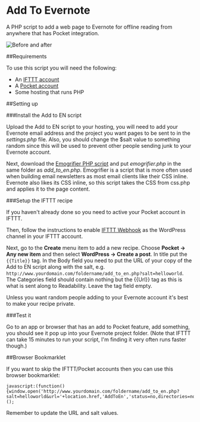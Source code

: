 Add To Evernote
===============

A PHP script to add a web page to Evernote for offline reading from anywhere that has Pocket integration.

![Before and after](http://www.diturner.co.uk/downloads/github.jpg)


##Requirements

To use this script you will need the following:

- An [IFTTT account](http://ifttt.com)
- A [Pocket account](http://getpocket.com)
- Some hosting that runs PHP


##Setting up


###Install the Add to EN script

Upload the Add to EN script to your hosting, you will need to add your Evernote email address and the project you want pages to be sent to in the _settings.php_ file. Also, you should change the $salt value to something random since this will be used to prevent other people sending junk to your Evernote account.

Next, download the [Emogrifier PHP script](http://www.pelagodesign.com/sidecar/emogrifier/) and put _emogrifier.php_ in the same folder as _add_to_en.php_. Emogrifier is a script that is more often used when building email newsletters as most email clients like their CSS inline. Evernote also likes its CSS inline, so this script takes the CSS from css.php and applies it to the page content.

###Setup the IFTTT recipe

If you haven't already done so you need to active your Pocket account in IFTTT. 

Then, follow the instructions to enable [IFTTT Webhook](https://github.com/captn3m0/ifttt-webhook) as the WordPress channel in your IFTTT account.

Next, go to the __Create__ menu item to add a new recipe. Choose __Pocket -> Any new item__ and then select __WordPress -> Create a post__. In title put the ``{{Title}}`` tag. In the Body field you need to put the URL of your copy of the Add to EN script along with the salt, e.g. ``http://www.yourdomain.com/foldername/add_to_en.php?salt=helloworld``. The Categories field should contain nothing but the {{Url}} tag as this is what is sent along to Readability. Leave the tag field empty.

Unless you want random people adding to your Evernote account it's best to make your recipe private.

###Test it

Go to an app or browser that has an add to Pocket feature, add something, you should see it pop up into your Evernote project folder. (Note that IFTTT can take 15 minutes to run your script, I'm finding it very often runs faster though.)


##Browser Bookmarklet

If you want to skip the IFTTT/Pocket accounts then you can use this browser bookmarklet:

    javascript:(function(){window.open('http://www.yourdomain.com/foldername/add_to_en.php?salt=helloworld&url='+location.href,'AddToEn','status=no,directories=no,location=no,resizable=no,menubar=no,width=50,height=50,toolbar=no');})();

Remember to update the URL and salt values.
